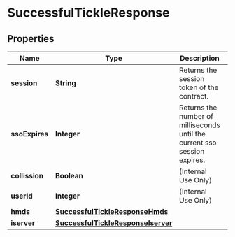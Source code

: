 

# SuccessfulTickleResponse


## Properties

| Name | Type | Description | Notes |
|------------ | ------------- | ------------- | -------------|
|**session** | **String** | Returns the session token of the contract. |  [optional] |
|**ssoExpires** | **Integer** | Returns the number of milliseconds until the current sso session expires. |  [optional] |
|**collission** | **Boolean** | (Internal Use Only) |  [optional] |
|**userId** | **Integer** | (Internal Use Only) |  [optional] |
|**hmds** | [**SuccessfulTickleResponseHmds**](SuccessfulTickleResponseHmds.md) |  |  [optional] |
|**iserver** | [**SuccessfulTickleResponseIserver**](SuccessfulTickleResponseIserver.md) |  |  [optional] |



